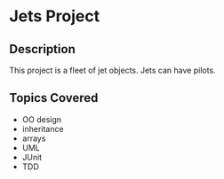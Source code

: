 # Jets Project

## Description
This project is a fleet of jet objects. Jets can have pilots.

## Topics Covered
* OO design
* inheritance
* arrays
* UML
* JUnit
* TDD
